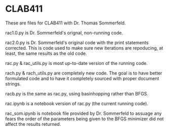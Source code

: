 # CLAB411

These are files for CLAB411 with Dr. Thomas Sommerfeld.

rac1.0.py is Dr. Sommerfeld's orignal, non-running code.

rac2.0.py is Dr. Sommerfeld's original code with the print statements corrected. This is code used to make sure new iterations are repoducing, at least, the same results as the old code.

rac.py & rac_utils.py is most up-to-date version of the running code.

rach.py & rach_utils.py are completely new code. The goal is to have better formulated code and to have it completely sourced with proper document strings.

racb.py is the same as rac.py, using basinhopping rather than BFGS.

rac.ipynb is a notebook version of rac.py (the current running code).

rac_som.ipynb is notebook file provided by Dr. Sommerfeld to assuage any fears the order of the parameters being given to the BFGS minimizer did not affect the results returned.

